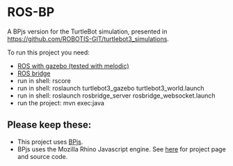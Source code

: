 # ROS-BP

A BPjs version for the TurtleBot simulation, presented in https://github.com/ROBOTIS-GIT/turtlebot3_simulations.

To run this project you need:
* [ROS with gazebo (tested with melodic)](http://wiki.ros.org/melodic/Installation)
* [ROS bridge](http://wiki.ros.org/rosbridge_suite/Tutorials/RunningRosbridge)
* run in shell: rscore
* run in shell: roslaunch turtlebot3_gazebo turtlebot3_world.launch
* run in shell: roslaunch rosbridge_server rosbridge_websocket.launch 
* run the project: mvn exec:java

## Please keep these:
* This project uses [BPjs](https://github.com/bThink-BGU/BPjs).
* BPjs uses the Mozilla Rhino Javascript engine. See [here](https://developer.mozilla.org/en-US/docs/Mozilla/Projects/Rhino) for project page and source code.

